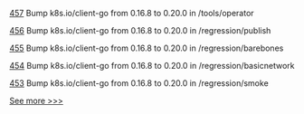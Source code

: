 
[457](https://github.com/hyperledger/fabric-test/pull/457) Bump k8s.io/client-go from 0.16.8 to 0.20.0 in /tools/operator

[456](https://github.com/hyperledger/fabric-test/pull/456) Bump k8s.io/client-go from 0.16.8 to 0.20.0 in /regression/publish

[455](https://github.com/hyperledger/fabric-test/pull/455) Bump k8s.io/client-go from 0.16.8 to 0.20.0 in /regression/barebones

[454](https://github.com/hyperledger/fabric-test/pull/454) Bump k8s.io/client-go from 0.16.8 to 0.20.0 in /regression/basicnetwork

[453](https://github.com/hyperledger/fabric-test/pull/453) Bump k8s.io/client-go from 0.16.8 to 0.20.0 in /regression/smoke


[See more >>>](https://start-here.hyperledger.org/pull-requests)
